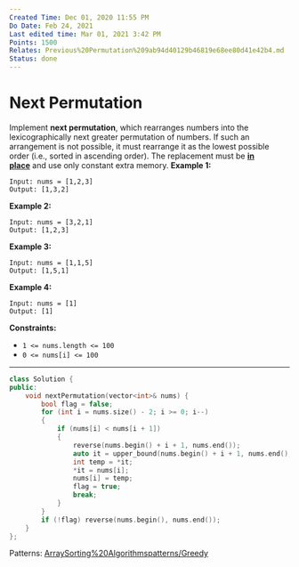 ```yaml
---
Created Time: Dec 01, 2020 11:55 PM
Do Date: Feb 24, 2021
Last edited time: Mar 01, 2021 3:42 PM
Points: 1500
Relates: Previous%20Permutation%209ab94d40129b46819e68ee80d41e42b4.md
Status: done
---
```


# Next Permutation

Implement **next permutation**, which rearranges numbers into the lexicographically next greater permutation of numbers.
If such an arrangement is not possible, it must rearrange it as the lowest possible order (i.e., sorted in ascending order).
The replacement must be **[in place](http://en.wikipedia.org/wiki/In-place_algorithm)** and use only constant extra memory.
**Example 1:**
```
Input: nums = [1,2,3]
Output: [1,3,2]
```
**Example 2:**
```
Input: nums = [3,2,1]
Output: [1,2,3]
```
**Example 3:**
```
Input: nums = [1,1,5]
Output: [1,5,1]
```
**Example 4:**
```
Input: nums = [1]
Output: [1]
```
**Constraints:**
- `1 <= nums.length <= 100`
- `0 <= nums[i] <= 100`
---
```cpp
class Solution {
public:
    void nextPermutation(vector<int>& nums) {
        bool flag = false;
        for (int i = nums.size() - 2; i >= 0; i--)
        {
            if (nums[i] < nums[i + 1])
            {
                reverse(nums.begin() + i + 1, nums.end());
                auto it = upper_bound(nums.begin() + i + 1, nums.end(), nums[i]);
                int temp = *it;
                *it = nums[i];
                nums[i] = temp;
                flag = true;
                break;
            }
        }
        if (!flag) reverse(nums.begin(), nums.end());
    }
};
```
Patterns: [Array](Array.md)[Sorting%20Algorithms](Sorting%20Algorithms.md)[patterns/Greedy](patterns/Greedy.md)